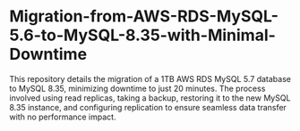 # Migration-from-AWS-RDS-MySQL-5.6-to-MySQL-8.35-with-Minimal-Downtime
This repository details the migration of a 1TB AWS RDS MySQL 5.7 database to MySQL 8.35, minimizing downtime to just 20 minutes. The process involved using read replicas, taking a backup, restoring it to the new MySQL 8.35 instance, and configuring replication to ensure seamless data transfer with no performance impact.
